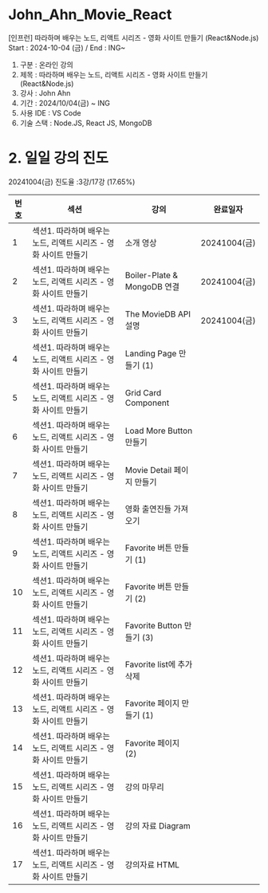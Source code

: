 # John_Ahn_Movie_React

[인프런] 따라하며 배우는 노드, 리액트 시리즈 - 영화 사이트 만들기 (React&Node.js) Start : 2024-10-04 (금) / End : ING~

1. 구분 : 온라인 강의
2. 제목 : 따라하며 배우는 노드, 리액트 시리즈 - 영화 사이트 만들기 (React&Node.js)
3. 강사 : John Ahn
4. 기간 : 2024/10/04(금) ~ ING
5. 사용 IDE : VS Code
6. 기술 스택 : Node.JS, React JS, MongoDB

# 2. 일일 강의 진도

20241004(금) 진도율 :3강/17강 (17.65%)

| 번호 | 섹션                                                            | 강의                               | 완료일자     |
| ---- | --------------------------------------------------------------- | ---------------------------------- | ------------ |
| 1    | 섹션1. 따라하며 배우는 노드, 리액트 시리즈 - 영화 사이트 만들기 | 소개 영상                          | 20241004(금) |
| 2    | 섹션1. 따라하며 배우는 노드, 리액트 시리즈 - 영화 사이트 만들기 | Boiler-Plate & MongoDB 연결        | 20241004(금) |
| 3    | 섹션1. 따라하며 배우는 노드, 리액트 시리즈 - 영화 사이트 만들기 | The MovieDB API 설명               | 20241004(금) |
| 4    | 섹션1. 따라하며 배우는 노드, 리액트 시리즈 - 영화 사이트 만들기 | Landing Page 만들기 (1)            |              |
| 5    | 섹션1. 따라하며 배우는 노드, 리액트 시리즈 - 영화 사이트 만들기 | Grid Card Component                |              |
| 6    | 섹션1. 따라하며 배우는 노드, 리액트 시리즈 - 영화 사이트 만들기 | Load More Button 만들기            |              |
| 7    | 섹션1. 따라하며 배우는 노드, 리액트 시리즈 - 영화 사이트 만들기 | Movie Detail 페이지 만들기         |              |
| 8    | 섹션1. 따라하며 배우는 노드, 리액트 시리즈 - 영화 사이트 만들기 | 영화 출연진들 가져오기             |              |
| 9    | 섹션1. 따라하며 배우는 노드, 리액트 시리즈 - 영화 사이트 만들기 | Favorite 버튼 만들기 (1)   |              |
| 10   | 섹션1. 따라하며 배우는 노드, 리액트 시리즈 - 영화 사이트 만들기 | Favorite 버튼 만들기 (2)   |              |
| 11   | 섹션1. 따라하며 배우는 노드, 리액트 시리즈 - 영화 사이트 만들기 | Favorite Button 만들기 (3)         |              |
| 12   | 섹션1. 따라하며 배우는 노드, 리액트 시리즈 - 영화 사이트 만들기 | Favorite list에 추가 삭제    |              |
| 13   | 섹션1. 따라하며 배우는 노드, 리액트 시리즈 - 영화 사이트 만들기 | Favorite 페이지 만들기 (1) |              |
| 14   | 섹션1. 따라하며 배우는 노드, 리액트 시리즈 - 영화 사이트 만들기 | Favorite 페이지 (2)             |              |
| 15   | 섹션1. 따라하며 배우는 노드, 리액트 시리즈 - 영화 사이트 만들기 | 강의 마무리                        |              |
| 16   | 섹션1. 따라하며 배우는 노드, 리액트 시리즈 - 영화 사이트 만들기 | 강의 자료 Diagram                  |              |
| 17   | 섹션1. 따라하며 배우는 노드, 리액트 시리즈 - 영화 사이트 만들기 | 강의자료 HTML                      |              |
